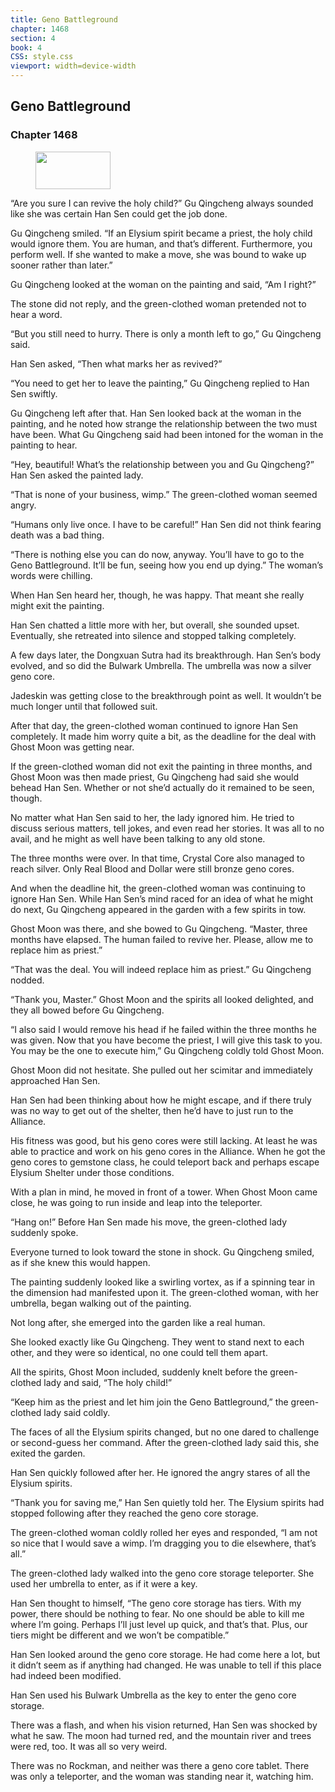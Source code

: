 ```yaml
---
title: Geno Battleground
chapter: 1468
section: 4
book: 4
CSS: style.css
viewport: width=device-width
---
```


## Geno Battleground

### Chapter 1468

<figure>
	<img src="../Images/gem.gif" alt="" id="gem" width="120" height="60" />
</figure>

“Are you sure I can revive the holy child?” Gu Qingcheng always sounded like she was certain Han Sen could get the job done.

Gu Qingcheng smiled. “If an Elysium spirit became a priest, the holy child would ignore them. You are human, and that’s different. Furthermore, you perform well. If she wanted to make a move, she was bound to wake up sooner rather than later.”

Gu Qingcheng looked at the woman on the painting and said, “Am I right?”

The stone did not reply, and the green-clothed woman pretended not to hear a word.

“But you still need to hurry. There is only a month left to go,” Gu Qingcheng said.

Han Sen asked, “Then what marks her as revived?”

“You need to get her to leave the painting,” Gu Qingcheng replied to Han Sen swiftly.

Gu Qingcheng left after that. Han Sen looked back at the woman in the painting, and he noted how strange the relationship between the two must have been. What Gu Qingcheng said had been intoned for the woman in the painting to hear.

“Hey, beautiful! What’s the relationship between you and Gu Qingcheng?” Han Sen asked the painted lady.

“That is none of your business, wimp.” The green-clothed woman seemed angry.

“Humans only live once. I have to be careful!” Han Sen did not think fearing death was a bad thing.

“There is nothing else you can do now, anyway. You’ll have to go to the Geno Battleground. It’ll be fun, seeing how you end up dying.” The woman’s words were chilling.

When Han Sen heard her, though, he was happy. That meant she really might exit the painting.

Han Sen chatted a little more with her, but overall, she sounded upset. Eventually, she retreated into silence and stopped talking completely.

A few days later, the Dongxuan Sutra had its breakthrough. Han Sen’s body evolved, and so did the Bulwark Umbrella. The umbrella was now a silver geno core.

Jadeskin was getting close to the breakthrough point as well. It wouldn’t be much longer until that followed suit.

After that day, the green-clothed woman continued to ignore Han Sen completely. It made him worry quite a bit, as the deadline for the deal with Ghost Moon was getting near.

If the green-clothed woman did not exit the painting in three months, and Ghost Moon was then made priest, Gu Qingcheng had said she would behead Han Sen. Whether or not she’d actually do it remained to be seen, though.

No matter what Han Sen said to her, the lady ignored him. He tried to discuss serious matters, tell jokes, and even read her stories. It was all to no avail, and he might as well have been talking to any old stone.

The three months were over. In that time, Crystal Core also managed to reach silver. Only Real Blood and Dollar were still bronze geno cores.

And when the deadline hit, the green-clothed woman was continuing to ignore Han Sen. While Han Sen’s mind raced for an idea of what he might do next, Gu Qingcheng appeared in the garden with a few spirits in tow.

Ghost Moon was there, and she bowed to Gu Qingcheng. “Master, three months have elapsed. The human failed to revive her. Please, allow me to replace him as priest.”

“That was the deal. You will indeed replace him as priest.” Gu Qingcheng nodded.

“Thank you, Master.” Ghost Moon and the spirits all looked delighted, and they all bowed before Gu Qingcheng.

“I also said I would remove his head if he failed within the three months he was given. Now that you have become the priest, I will give this task to you. You may be the one to execute him,” Gu Qingcheng coldly told Ghost Moon.

Ghost Moon did not hesitate. She pulled out her scimitar and immediately approached Han Sen.

Han Sen had been thinking about how he might escape, and if there truly was no way to get out of the shelter, then he’d have to just run to the Alliance.

His fitness was good, but his geno cores were still lacking. At least he was able to practice and work on his geno cores in the Alliance. When he got the geno cores to gemstone class, he could teleport back and perhaps escape Elysium Shelter under those conditions.

With a plan in mind, he moved in front of a tower. When Ghost Moon came close, he was going to run inside and leap into the teleporter.

“Hang on!” Before Han Sen made his move, the green-clothed lady suddenly spoke.

Everyone turned to look toward the stone in shock. Gu Qingcheng smiled, as if she knew this would happen.

The painting suddenly looked like a swirling vortex, as if a spinning tear in the dimension had manifested upon it. The green-clothed woman, with her umbrella, began walking out of the painting.

Not long after, she emerged into the garden like a real human.

She looked exactly like Gu Qingcheng. They went to stand next to each other, and they were so identical, no one could tell them apart.

All the spirits, Ghost Moon included, suddenly knelt before the green-clothed lady and said, “The holy child!”

“Keep him as the priest and let him join the Geno Battleground,” the green-clothed lady said coldly.

The faces of all the Elysium spirits changed, but no one dared to challenge or second-guess her command. After the green-clothed lady said this, she exited the garden.

Han Sen quickly followed after her. He ignored the angry stares of all the Elysium spirits.

“Thank you for saving me,” Han Sen quietly told her. The Elysium spirits had stopped following after they reached the geno core storage.

The green-clothed woman coldly rolled her eyes and responded, “I am not so nice that I would save a wimp. I’m dragging you to die elsewhere, that’s all.”

The green-clothed lady walked into the geno core storage teleporter. She used her umbrella to enter, as if it were a key.

Han Sen thought to himself, “The geno core storage has tiers. With my power, there should be nothing to fear. No one should be able to kill me where I’m going. Perhaps I’ll just level up quick, and that’s that. Plus, our tiers might be different and we won’t be compatible.”

Han Sen looked around the geno core storage. He had come here a lot, but it didn’t seem as if anything had changed. He was unable to tell if this place had indeed been modified.

Han Sen used his Bulwark Umbrella as the key to enter the geno core storage.

There was a flash, and when his vision returned, Han Sen was shocked by what he saw. The moon had turned red, and the mountain river and trees were red, too. It was all so very weird.

There was no Rockman, and neither was there a geno core tablet. There was only a teleporter, and the woman was standing near it, watching him.